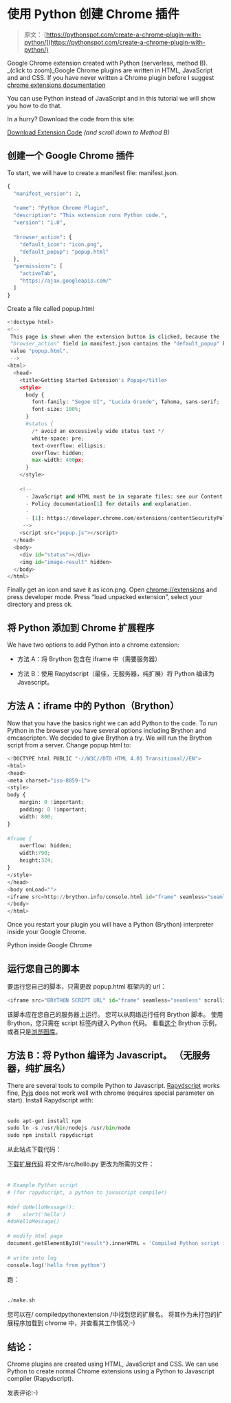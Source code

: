 # 使用 Python 创建 Chrome 插件

> 原文： [https://pythonspot.com/create-a-chrome-plugin-with-python/](https://pythonspot.com/create-a-chrome-plugin-with-python/)

<caption id=”attachment_4920” align=”alignright” width=”300”]![chrome extension made with python](img/97cad8fbf9745375f3af2d417ebcad07.jpg)

Google Chrome extension created with Python (serverless, method B). _(click to zoom)_Google Chrome plugins are written in HTML, JavaScript and and CSS. If you have never written a Chrome plugin before I suggest [chrome extensions documentation](https://developer.chrome.com/extensions/getstarted)

You can use Python instead of JavaScript and in this tutorial we will show you how to do that.

In a hurry? Download the code from this site:

[Download Extension Code](https://pythonspot.com/en/download-code/?id=L3dwLWNvbnRlbnQvdXBsb2Fkcy8yMDE2LzA4L2Nocm9tZS1leHRlbnNpb24tdHV0b3JpYWwuemlw)
_(and scroll down to Method B)_

## 创建一个 Google Chrome 插件

To start, we will have to create a manifest file: manifest.json.

```py
{
  "manifest_version": 2,

  "name": "Python Chrome Plugin",
  "description": "This extension runs Python code.",
  "version": "1.0",

  "browser_action": {
    "default_icon": "icon.png",
    "default_popup": "popup.html"
  },
  "permissions": [
    "activeTab",
    "https://ajax.googleapis.com/"
  ]
}

```

Create a file called popup.html

```py
<!doctype html>
<!--
 This page is shown when the extension button is clicked, because the
 "browser_action" field in manifest.json contains the "default_popup" key with
 value "popup.html".
 -->
<html>
  <head>
    <title>Getting Started Extension's Popup</title>
    <style>
      body {
        font-family: "Segoe UI", "Lucida Grande", Tahoma, sans-serif;
        font-size: 100%;
      }
      #status {
        /* avoid an excessively wide status text */
        white-space: pre;
        text-overflow: ellipsis;
        overflow: hidden;
        max-width: 400px;
      }
    </style>

    <!--
      - JavaScript and HTML must be in separate files: see our Content Security
      - Policy documentation[1] for details and explanation.
      -
      - [1]: https://developer.chrome.com/extensions/contentSecurityPolicy
     -->
    <script src="popup.js"></script>
  </head>
  <body>
    <div id="status"></div>
    <img id="image-result" hidden>
  </body>
</html>

```

Finally get an icon and save it as icon.png. Open [chrome://extensions](chrome://extensions) and press developer mode. Press “load unpacked extension”, select your directory and press ok.

## 将 Python 添加到 Chrome 扩展程序

We have two options to add Python into a chrome extension:

*   方法 A：将 Brython 包含在 iframe 中（需要服务器）

*   方法 B：使用 Rapydscript（最佳，无服务器，纯扩展）将 Python 编译为 Javascript。

## 方法 A：iframe 中的 Python（Brython）

Now that you have the basics right we can add Python to the code. To run Python in the browser you have several options including Brython and emcascripten. We decided to give Brython a try. We will run the Brython script from a server. Change popup.html to:

```py
<!DOCTYPE html PUBLIC "-//W3C//DTD HTML 4.01 Transitional//EN">
<html>
<head>
<meta charset="iso-8859-1">
<style>
body {    
    margin: 0 !important;
    padding: 0 !important;
    width: 800;
}

#frame {
    overflow: hidden;
    width:790;
    height:324;
}
</style>
</head>
<body onLoad="">
<iframe src=http://brython.info/console.html id="frame" seamless="seamless" scrolling="no"></iframe>
</body>
</html>

```

Once you restart your plugin you will have a Python (Brython) interpreter inside your Google Chrome.

<caption id=”attachment_483” align=”alignnone” width=”1000”]![Python inside Google Chrome](img/e4b79ccb91cef551723600488e9cb81b.jpg)

Python inside Google Chrome

## 运行您自己的脚本

要运行您自己的脚本，只需更改 popup.html 框架内的 url：

```py
<iframe src="BRYTHON SCRIPT URL" id="frame" seamless="seamless" scrolling="no"></iframe>

```

该脚本应在您自己的服务器上运行。 您可以从网络运行任何 Brython 脚本。 使用 Brython，您只需在 script 标签内键入 Python 代码。 看看[这个](view-source:http://brython.info/gallery/hello.html) Brython 示例，或者只是[浏览图库](http://brython.info/gallery/gallery_en.html?lang=en)。

## 方法 B：将 Python 编译为 Javascript。 （无服务器，纯扩展名）

There are several tools to compile Python to Javascript. [Rapydscript](http://www.rapydscript.com/) works fine, [Pyjs](http://pyjs.org/) does not work well with chrome (requires special parameter on start).
Install Rapydscript with:

```py

sudo apt-get install npm
sudo ln -s /usr/bin/nodejs /usr/bin/node
sudo npm install rapydscript

```

从此站点下载代码：

[下载扩展代码](https://pythonspot.com/en/download-code/?id=L3dwLWNvbnRlbnQvdXBsb2Fkcy8yMDE2LzA4L2Nocm9tZS1leHRlbnNpb24tdHV0b3JpYWwuemlw)
将文件/src/hello.py 更改为所需的文件：

```py

# Example Python script 
# (for rapydscript, a python to javascript compiler)

#def doHelloMessage():
#    alert('hello')
#doHelloMessage()

# modify html page
document.getElementById("result").innerHTML = 'Compiled Python script in Chrome' 

# write into log 
console.log('hello from python')

```

跑：

```py

./make.sh

```

您可以在/ compiledpythonextension /中找到您的扩展名。 将其作为未打包的扩展程序加载到 chrome 中，并查看其工作情况:-)

## 结论：

Chrome plugins are created using HTML, JavaScript and CSS. We can use Python to create normal Chrome extensions using a Python to Javascript compiler (Rapydscript).

发表评论:-)